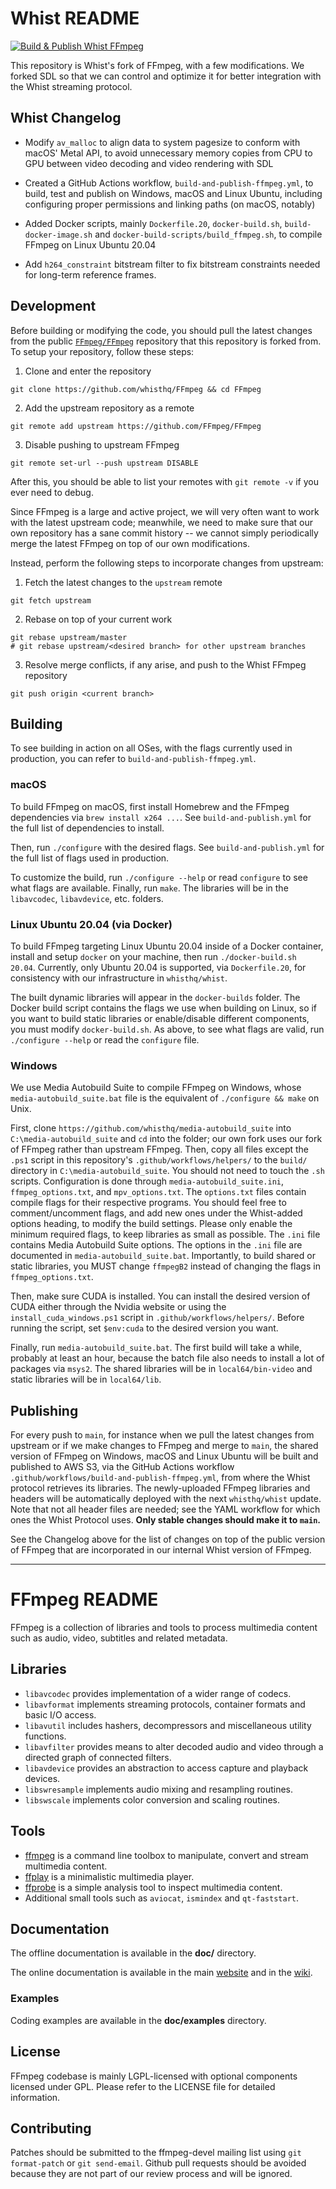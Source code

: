 Whist README
=============

[![Build & Publish Whist FFmpeg](https://github.com/whisthq/FFmpeg/actions/workflows/build-and-publish-ffmpeg.yml/badge.svg)](https://github.com/whisthq/FFmpeg/actions/workflows/build-and-publish-ffmpeg.yml)

This repository is Whist's fork of FFmpeg, with a few modifications. We forked SDL so that we can control and optimize it for better integration with the Whist streaming protocol.

## Whist Changelog

- Modify `av_malloc` to align data to system pagesize to conform with macOS' Metal API, to avoid unnecessary memory copies from CPU to GPU between video decoding and video rendering with SDL

- Created a GitHub Actions workflow, `build-and-publish-ffmpeg.yml`, to build, test and publish on Windows, macOS and Linux Ubuntu, including configuring proper permissions and linking paths (on macOS, notably)

- Added Docker scripts, mainly `Dockerfile.20`, `docker-build.sh`, `build-docker-image.sh` and `docker-build-scripts/build_ffmpeg.sh`, to compile FFmpeg on Linux Ubuntu 20.04

- Add `h264_constraint` bitstream filter to fix bitstream constraints needed for long-term reference frames.

## Development

Before building or modifying the code, you should pull the latest changes from the public [`FFmpeg/FFmpeg`](https://github.com/FFmpeg/FFmpeg) repository that this repository is forked from. To setup your repository, follow these steps:

1. Clone and enter the repository
```
git clone https://github.com/whisthq/FFmpeg && cd FFmpeg
```
2. Add the upstream repository as a remote
```
git remote add upstream https://github.com/FFmpeg/FFmpeg
```
3. Disable pushing to upstream FFmpeg
```
git remote set-url --push upstream DISABLE
```

After this, you should be able to list your remotes with `git remote -v` if you ever need to debug.

Since FFmpeg is a large and active project, we will very often want to work with the latest upstream code; meanwhile, we need to make sure that our own repository has a sane commit history -- we cannot simply periodically merge the latest FFmpeg on top of our own modifications.

Instead, perform the following steps to incorporate changes from upstream:

1. Fetch the latest changes to the `upstream` remote
```
git fetch upstream
```
2. Rebase on top of your current work
```
git rebase upstream/master
# git rebase upstream/<desired branch> for other upstream branches
```
3. Resolve merge conflicts, if any arise, and push to the Whist FFmpeg repository
```
git push origin <current branch>
```

## Building

To see building in action on all OSes, with the flags currently used in production, you can refer to `build-and-publish-ffmpeg.yml`.

### macOS

To build FFmpeg on macOS, first install Homebrew and the FFmpeg dependencies via `brew install x264 ...`. See `build-and-publish.yml` for the full list of dependencies to install.

Then, run `./configure` with the desired flags. See `build-and-publish.yml` for the full list of flags used in production.

To customize the build, run `./configure --help` or read `configure` to see what flags are available. Finally, run `make`. The libraries will be in the `libavcodec`, `libavdevice`, etc. folders.

### Linux Ubuntu 20.04 (via Docker)

To build FFmpeg targeting Linux Ubuntu 20.04 inside of a Docker container, install and setup `docker` on your machine, then run `./docker-build.sh 20.04`. Currently, only Ubuntu 20.04 is supported, via `Dockerfile.20`, for consistency with our infrastructure in `whisthq/whist`.

The built dynamic libraries will appear in the `docker-builds` folder. The Docker build script contains the flags we use when building on Linux, so if you want to build static libraries or enable/disable different components, you must modify `docker-build.sh`. As above, to see what flags are valid, run `./configure --help` or read the `configure` file.

### Windows

We use Media Autobuild Suite to compile FFmpeg on Windows, whose `media-autobuild_suite.bat` file is the equivalent of `./configure && make` on Unix.

First, clone `https://github.com/whisthq/media-autobuild_suite` into `C:\media-autobuild_suite` and `cd` into the folder; our own fork uses our fork of FFmpeg rather than upstream FFmpeg. Then, copy all files except the `.ps1` script in this repository's `.github/workflows/helpers/` to the `build/` directory in `C:\media-autobuild_suite`. You should not need to touch the `.sh` scripts. Configuration is done through `media-autobuild_suite.ini`, `ffmpeg_options.txt`, and `mpv_options.txt`. The `options.txt` files contain compile flags for their respective programs. You should feel free to comment/uncomment flags, and add new ones under the Whist-added options heading, to modify the build settings. Please only enable the minimum required flags, to keep libraries as small as possible. The `.ini` file contains Media Autobuild Suite options. The options in the `.ini` file are documented in `media-autobuild_suite.bat`. Importantly, to build shared or static libraries, you MUST change `ffmpegB2` instead of changing the flags in `ffmpeg_options.txt`.

Then, make sure CUDA is installed. You can install the desired version of CUDA either through the Nvidia website or using the `install_cuda_windows.ps1` script in `.github/workflows/helpers/`. Before running the script, set `$env:cuda` to the desired version you want.

Finally, run `media-autobuild_suite.bat`. The first build will take a while, probably at least an hour, because the batch file also needs to install a lot of packages via `msys2`. The shared libraries will be in `local64/bin-video` and static libraries will be in `local64/lib`.

## Publishing

For every push to `main`, for instance when we pull the latest changes from upstream or if we make changes to FFmpeg and merge to `main`, the shared version of FFmpeg on Windows, macOS and Linux Ubuntu will be built and published to AWS S3, via the GitHub Actions workflow `.github/workflows/build-and-publish-ffmpeg.yml`, from where the Whist protocol retrieves its libraries. The newly-uploaded FFmpeg libraries and headers will be automatically deployed with the next `whisthq/whist` update. Note that not all header files are needed; see the YAML workflow for which ones the Whist Protocol uses. **Only stable changes should make it to `main`.**

See the Changelog above for the list of changes on top of the public version of FFmpeg that are incorporated in our internal Whist version of FFmpeg.

---

FFmpeg README
=============

FFmpeg is a collection of libraries and tools to process multimedia content
such as audio, video, subtitles and related metadata.

## Libraries

* `libavcodec` provides implementation of a wider range of codecs.
* `libavformat` implements streaming protocols, container formats and basic I/O access.
* `libavutil` includes hashers, decompressors and miscellaneous utility functions.
* `libavfilter` provides means to alter decoded audio and video through a directed graph of connected filters.
* `libavdevice` provides an abstraction to access capture and playback devices.
* `libswresample` implements audio mixing and resampling routines.
* `libswscale` implements color conversion and scaling routines.

## Tools

* [ffmpeg](https://ffmpeg.org/ffmpeg.html) is a command line toolbox to
  manipulate, convert and stream multimedia content.
* [ffplay](https://ffmpeg.org/ffplay.html) is a minimalistic multimedia player.
* [ffprobe](https://ffmpeg.org/ffprobe.html) is a simple analysis tool to inspect
  multimedia content.
* Additional small tools such as `aviocat`, `ismindex` and `qt-faststart`.

## Documentation

The offline documentation is available in the **doc/** directory.

The online documentation is available in the main [website](https://ffmpeg.org)
and in the [wiki](https://trac.ffmpeg.org).

### Examples

Coding examples are available in the **doc/examples** directory.

## License

FFmpeg codebase is mainly LGPL-licensed with optional components licensed under
GPL. Please refer to the LICENSE file for detailed information.

## Contributing

Patches should be submitted to the ffmpeg-devel mailing list using
`git format-patch` or `git send-email`. Github pull requests should be
avoided because they are not part of our review process and will be ignored.
